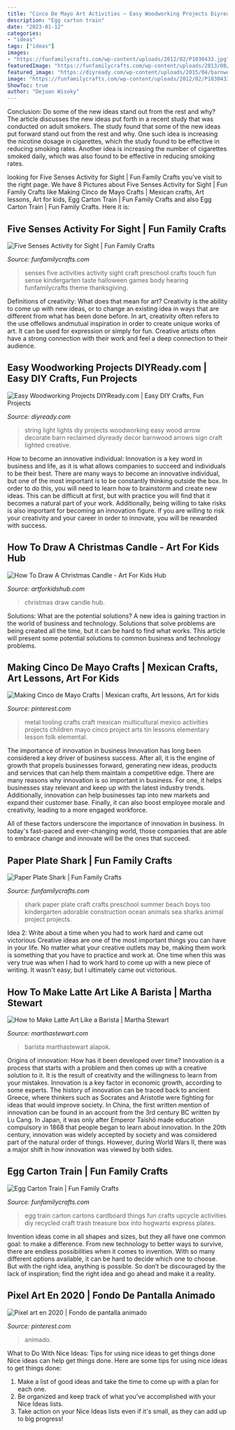 ```yaml
---
title: "Cinco De Mayo Art Activities ~ Easy Woodworking Projects Diyready.com"
description: "Egg carton train"
date: "2023-01-12"
categories:
- "ideas"
tags: ["ideas"]
images:
- "https://funfamilycrafts.com/wp-content/uploads/2012/02/P1030433.jpg"
featuredImage: "https://funfamilycrafts.com/wp-content/uploads/2013/08/egg_carton_train.jpg"
featured_image: "https://diyready.com/wp-content/uploads/2015/04/barnwoodreclaimedarrow04.jpg"
image: "https://funfamilycrafts.com/wp-content/uploads/2012/02/P1030433.jpg"
ShowToc: true
author: "Dejuan Wisoky"
---
```



Conclusion: Do some of the new ideas stand out from the rest and why?
The article discusses the new ideas put forth in a recent study that was conducted on adult smokers. The study found that some of the new ideas put forward stand out from the rest and why. One such idea is increasing the nicotine dosage in cigarettes, which the study found to be effective in reducing smoking rates. Another idea is increasing the number of cigarettes smoked daily, which was also found to be effective in reducing smoking rates.

	

		
looking for Five Senses Activity for Sight | Fun Family Crafts you've visit to the right page. We have 8 Pictures about Five Senses Activity for Sight | Fun Family Crafts like Making Cinco de Mayo Crafts | Mexican crafts, Art lessons, Art for kids, Egg Carton Train | Fun Family Crafts and also Egg Carton Train | Fun Family Crafts. Here it is:
		
    
## Five Senses Activity For Sight | Fun Family Crafts

<img loading=lazy src="https://funfamilycrafts.com/wp-content/uploads/2012/02/P1030433.jpg" onerror="this.onerror=null;this.src='https://tse2.mm.bing.net/th?id=OIP.eJ6ni3ZEinKrJgRXbhQWbQHaJ4&amp;pid=15.1';" alt="Five Senses Activity for Sight | Fun Family Crafts">

_Source: funfamilycrafts.com_

>senses five activities activity sight craft preschool crafts touch fun sense kindergarten taste halloween games body hearing funfamilycrafts theme thanksgiving. 

	

Definitions of creativity: What does that mean for art?
Creativity is the ability to come up with new ideas, or to change an existing idea in ways that are different from what has been done before. In art, creativity often refers to the use offellows andmutual inspiration in order to create unique works of art. It can be used for expression or simply for fun. Creative artists often have a strong connection with their work and feel a deep connection to their audience.

    
## Easy Woodworking Projects DIYReady.com | Easy DIY Crafts, Fun Projects

<img loading=lazy src="https://diyready.com/wp-content/uploads/2015/04/barnwoodreclaimedarrow04.jpg" onerror="this.onerror=null;this.src='https://tse4.mm.bing.net/th?id=OIP.rjnBt3Qtuh_mZi5MVX8SZQHaLJ&amp;pid=15.1';" alt="Easy Woodworking Projects DIYReady.com | Easy DIY Crafts, Fun Projects">

_Source: diyready.com_

>string light lights diy projects woodworking easy wood arrow decorate barn reclaimed diyready decor barnwood arrows sign craft lighted creative. 

	

How to become an innovative individual:
Innovation is a key word in business and life, as it is what allows companies to succeed and individuals to be their best. There are many ways to become an innovative individual, but one of the most important is to be constantly thinking outside the box. In order to do this, you will need to learn how to brainstorm and create new ideas. This can be difficult at first, but with practice you will find that it becomes a natural part of your work. Additionally, being willing to take risks is also important for becoming an innovation figure. If you are willing to risk your creativity and your career in order to innovate, you will be rewarded with success.

    
## How To Draw A Christmas Candle - Art For Kids Hub

<img loading=lazy src="https://www.artforkidshub.com/wp-content/uploads/2018/12/how-to-draw-christmas-candle-feature.jpg" onerror="this.onerror=null;this.src='https://tse1.mm.bing.net/th?id=OIP.3CyvC6bdn5e3Ee0s_HG_1gHaEK&amp;pid=15.1';" alt="How To Draw A Christmas Candle - Art For Kids Hub">

_Source: artforkidshub.com_

>christmas draw candle hub. 

	

Solutions: What are the potential solutions?
A new idea is gaining traction in the world of business and technology. Solutions that solve problems are being created all the time, but it can be hard to find what works. This article will present some potential solutions to common business and technology problems.

    
## Making Cinco De Mayo Crafts | Mexican Crafts, Art Lessons, Art For Kids

<img loading=lazy src="https://i.pinimg.com/736x/f3/fc/43/f3fc43d5bb370e57711634b2ef44e199.jpg" onerror="this.onerror=null;this.src='https://tse2.mm.bing.net/th?id=OIP.G33OfGzQGKveKpExeoQPjgHaHJ&amp;pid=15.1';" alt="Making Cinco de Mayo Crafts | Mexican crafts, Art lessons, Art for kids">

_Source: pinterest.com_

>metal tooling crafts craft mexican multicultural mexico activities projects children mayo cinco project arts tin lessons elementary lesson folk elemental. 

	

The importance of innovation in business
Innovation has long been considered a key driver of business success. After all, it is the engine of growth that propels businesses forward, generating new ideas, products and services that can help them maintain a competitive edge.
There are many reasons why innovation is so important in business. For one, it helps businesses stay relevant and keep up with the latest industry trends. Additionally, innovation can help businesses tap into new markets and expand their customer base. Finally, it can also boost employee morale and creativity, leading to a more engaged workforce.

All of these factors underscore the importance of innovation in business. In today's fast-paced and ever-changing world, those companies that are able to embrace change and innovate will be the ones that succeed.

    
## Paper Plate Shark | Fun Family Crafts

<img loading=lazy src="https://funfamilycrafts.com/wp-content/uploads/2012/06/IMG_7380.jpg" onerror="this.onerror=null;this.src='https://tse1.mm.bing.net/th?id=OIP.lfj1hhQFJ52u-h8VKj3kTQHaJ4&amp;pid=15.1';" alt="Paper Plate Shark | Fun Family Crafts">

_Source: funfamilycrafts.com_

>shark paper plate craft crafts preschool summer beach boys too kindergarten adorable construction ocean animals sea sharks animal project projects. 

	

Idea 2: Write about a time when you had to work hard and came out victorious
Creative ideas are one of the most important things you can have in your life. No matter what your creative outlets may be, making them work is something that you have to practice and work at. One time when this was very true was when I had to work hard to come up with a new piece of writing. It wasn't easy, but I ultimately came out victorious.

    
## How To Make Latte Art Like A Barista | Martha Stewart

<img loading=lazy src="https://assets.marthastewart.com/styles/wmax-1500/d9/Latte_art/Latte_art_5.JPG?itok=vwNILKj0" onerror="this.onerror=null;this.src='https://tse4.mm.bing.net/th?id=OIP.BGHzCBzr3SKxK0XNw5970gHaKh&amp;pid=15.1';" alt="How to Make Latte Art Like a Barista | Martha Stewart">

_Source: marthastewart.com_

>barista marthastewart alapok. 

	

Origins of innovation: How has it been developed over time?
Innovation is a process that starts with a problem and then comes up with a creative solution to it. It is the result of creativity and the willingness to learn from your mistakes. Innovation is a key factor in economic growth, according to some experts. The history of innovation can be traced back to ancient Greece, where thinkers such as Socrates and Aristotle were fighting for ideas that would improve society. In China, the first written mention of innovation can be found in an account from the 3rd century BC written by Lu Cang. In Japan, it was only after Emperor Taishō made education compulsory in 1868 that people began to learn about innovation. In the 20th century, innovation was widely accepted by society and was considered part of the natural order of things. However, during World Wars II, there was a major shift in how innovation was viewed by both sides.

    
## Egg Carton Train | Fun Family Crafts

<img loading=lazy src="https://funfamilycrafts.com/wp-content/uploads/2013/08/egg_carton_train.jpg" onerror="this.onerror=null;this.src='https://tse4.mm.bing.net/th?id=OIP.fXCWtSJdH7H1MQsqR3DYzgHaJ4&amp;pid=15.1';" alt="Egg Carton Train | Fun Family Crafts">

_Source: funfamilycrafts.com_

>egg train carton cartons cardboard things fun crafts upcycle activities diy recycled craft trash treasure box into hogwarts express plates. 

	

Invention ideas come in all shapes and sizes, but they all have one common goal: to make a difference. From new technology to better ways to survive, there are endless possibilities when it comes to invention. With so many different options available, it can be hard to decide which one to choose. But with the right idea, anything is possible. So don’t be discouraged by the lack of inspiration; find the right idea and go ahead and make it a reality.

    
## Pixel Art En 2020 | Fondo De Pantalla Animado

<img loading=lazy src="https://i.pinimg.com/736x/ed/0b/91/ed0b912327688ec7c37832ee7c666bd7.jpg" onerror="this.onerror=null;this.src='https://tse1.mm.bing.net/th?id=OIP.WkbvH42YTSqCmohyLcuA8wHaG4&amp;pid=15.1';" alt="Pixel art en 2020 | Fondo de pantalla animado">

_Source: pinterest.com_

>animado. 

	

What to Do With Nice Ideas: Tips for using nice ideas to get things done
Nice ideas can help get things done. Here are some tips for using nice ideas to get things done: 
1. Make a list of good ideas and take the time to come up with a plan for each one.
2. Be organized and keep track of what you've accomplished with your Nice Ideas lists.
3. Take action on your Nice Ideas lists even if it's small, as they can add up to big progress!

